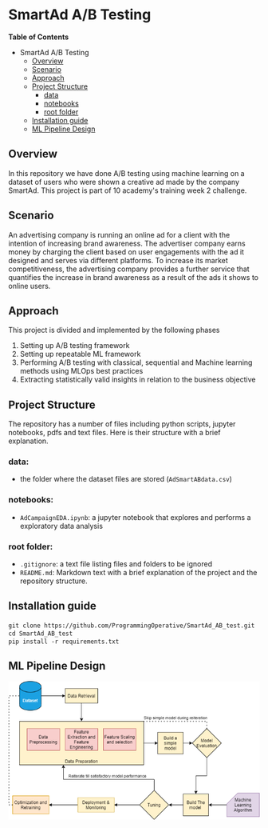 # SmartAd A/B Testing

**Table of Contents**

-   SmartAd A/B Testing
    -   [Overview](#overview)
    -   [Scenario](#scenario)
    -   [Approach](#approach)
    -   [Project Structure](#project-structure)
        -   [data](#data)
        -   [notebooks](#notebooks)
        -   [root folder](#root-folder)
    -   [Installation guide](#installation-guide)
    -   [ML Pipeline Design](#ml-pipeline-design)

## Overview

In this repository we have done A/B testing using machine learning on a dataset of users who were shown a creative ad made by the company SmartAd. This project is part of 10 academy's training week 2 challenge.

## Scenario

An advertising company is running an online ad for a client with the intention of increasing brand awareness. The advertiser company earns money by charging the client based on user engagements with the ad it designed and serves via different platforms. To increase its market competitiveness, the advertising company provides a further service that quantifies the increase in brand awareness as a result of the ads it shows to online users.

## Approach

This project is divided and implemented by the following phases

1. Setting up A/B testing framework
2. Setting up repeatable ML framework
3. Performing A/B testing with classical, sequential and Machine learning methods using MLOps best practices
4. Extracting statistically valid insights in relation to the business objective

## Project Structure

The repository has a number of files including python scripts, jupyter notebooks, pdfs and text files. Here is their structure with a brief explanation.

### data:

-   the folder where the dataset files are stored (`AdSmartABdata.csv`)

### notebooks:

-   `AdCampaignEDA.ipynb`: a jupyter notebook that explores and performs a exploratory data analysis

### root folder:

-   `.gitignore`: a text file listing files and folders to be ignored
-   `README.md`: Markdown text with a brief explanation of the project and the repository structure.

## Installation guide

```
git clone https://github.com/ProgrammingOperative/SmartAd_AB_test.git
cd SmartAd_AB_test
pip install -r requirements.txt
```

## ML Pipeline Design

![](images/diagram.png)
